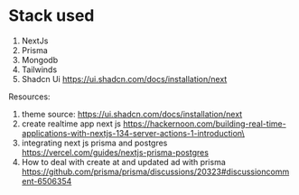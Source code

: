 # Stack used

1. NextJs
2. Prisma
3. Mongodb
4. Tailwinds
5. Shadcn Ui https://ui.shadcn.com/docs/installation/next

Resources:

1. theme source: https://ui.shadcn.com/docs/installation/next
2. create realtime app next js https://hackernoon.com/building-real-time-applications-with-nextjs-134-server-actions-1-introduction\
3. integrating next js prisma and postgres https://vercel.com/guides/nextjs-prisma-postgres
4. How to deal with create at and updated ad with prisma https://github.com/prisma/prisma/discussions/20323#discussioncomment-6506354
